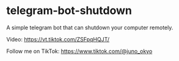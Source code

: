 # telegram-bot-shutdown

A simple telegram bot that can shutdown your computer remotely.

Video: https://vt.tiktok.com/ZSFpqHQJT/

Follow me on TikTok: https://www.tiktok.com/@juno_okyo
